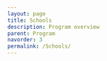 ```yaml
---
layout: page
title: Schools
description: Program overview
parent: Program
navorder: 3
permalink: /Schools/
---
```



